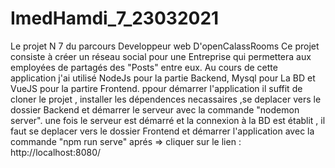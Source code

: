 # ImedHamdi_7_23032021
Le projet N 7 du parcours Developpeur web D'openCalassRooms 
Ce projet consiste à créer un réseau  social pour une Entreprise qui permettera aux employées de partagés des "Posts" entre eux.
Au cours de cette application j'ai utilisé NodeJs pour la partie Backend, Mysql pour La BD et VueJS pour la partire Frontend.
ppour démarrer l'application il suffit de cloner le projet  , installer les dépendences necassaires ,se deplacer vers le dossier Backend et démarrer le serveur avec la commande
"nodemon server".
une fois le serveur est démarré et la connexion à la BD est établit , il faut se deplacer vers le dossier Frontend et démarrer l'application avec la commande "npm run serve"
aprés => cliquer sur le lien : http://localhost:8080/

